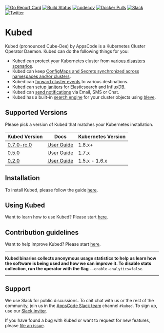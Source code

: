 [![Go Report Card](https://goreportcard.com/badge/github.com/appscode/kubed)](https://goreportcard.com/report/github.com/appscode/kubed)
[![Build Status](https://travis-ci.org/appscode/kubed.svg?branch=master)](https://travis-ci.org/appscode/kubed)
[![codecov](https://codecov.io/gh/appscode/kubed/branch/master/graph/badge.svg)](https://codecov.io/gh/appscode/kubed)
[![Docker Pulls](https://img.shields.io/docker/pulls/appscode/kubed.svg)](https://hub.docker.com/r/appscode/kubed/)
[![Slack](https://slack.appscode.com/badge.svg)](https://slack.appscode.com)
[![Twitter](https://img.shields.io/twitter/follow/appscodehq.svg?style=social&logo=twitter&label=Follow)](https://twitter.com/intent/follow?screen_name=AppsCodeHQ)

# Kubed
Kubed (pronounced Cube-Dee) by AppsCode is a Kubernetes Cluster Operator Daemon. Kubed can do the following things for you:

 - Kubed can protect your Kubernetes cluster from [various disasters scenarios](https://appscode.com/products/kubed/0.7.0-rc.0/guides/disaster-recovery/).
 - Kubed can keep [ConfigMaps and Secrets synchronized across namespaces and/or clusters](https://appscode.com/products/kubed/0.7.0-rc.0/guides/config-syncer/).
 - Kubed can [forward cluster events](https://appscode.com/products/kubed/0.7.0-rc.0/guides/cluster-events/) to various destinations.
 - Kubed can setup [janitors](https://appscode.com/products/kubed/0.7.0-rc.0/guides/janitors/) for Elasticsearch and InfluxDB.
 - Kubed can [send notifications](https://appscode.com/products/kubed/0.7.0-rc.0/guides/cluster-events/notifiers/) via Email, SMS or Chat.
 - Kubed has a built-in [search engine](https://appscode.com/products/kubed/0.7.0-rc.0/guides/apiserver/) for your cluster objects using [bleve](https://github.com/blevesearch/bleve).


## Supported Versions
Please pick a version of Kubed that matches your Kubernetes installation.

| Kubed Version                                                 | Docs                                                            | Kubernetes Version |
|---------------------------------------------------------------|-----------------------------------------------------------------|--------------------|
| [0.7.0-rc.0](https://github.com/appscode/kubed/releases/tag/0.7.0-rc.0) | [User Guide](https://appscode.com/products/kubed/0.7.0-rc.0/)        | 1.8.x+             |
| [0.5.0](https://github.com/appscode/kubed/releases/tag/0.5.0) | [User Guide](https://appscode.com/products/kubed/0.5.0/)        | 1.7.x              |
| [0.2.0](https://github.com/appscode/kubed/releases/tag/0.2.0) | [User Guide](https://github.com/appscode/kubed/tree/0.2.0/docs) | 1.5.x - 1.6.x      |

## Installation
To install Kubed, please follow the guide [here](https://appscode.com/products/kubed/0.7.0-rc.0/setup/install/).

## Using Kubed
Want to learn how to use Kubed? Please start [here](https://appscode.com/products/kubed/0.7.0-rc.0/).

## Contribution guidelines
Want to help improve Kubed? Please start [here](https://appscode.com/products/kubed/0.7.0-rc.0/welcome/contributing/).

---

**Kubed binaries collects anonymous usage statistics to help us learn how the software is being used and how we can improve it. To disable stats collection, run the operator with the flag** `--enable-analytics=false`.

---

## Support
We use Slack for public discussions. To chit chat with us or the rest of the community, join us in the [AppsCode Slack team](https://appscode.slack.com/messages/C6HSHCKBL/details/) channel `#kubed`. To sign up, use our [Slack inviter](https://slack.appscode.com/).

If you have found a bug with Kubed or want to request for new features, please [file an issue](https://github.com/appscode/kubed/issues/new).
